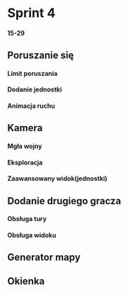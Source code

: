 # Sprint 4  
#### 15-29  
## Poruszanie się  
#### Limit poruszania  
#### Dodanie jednostki  
#### Animacja ruchu  
## Kamera  
#### Mgła wojny  
#### Eksploracja  
#### Zaawansowany widok(jednostki)  
## Dodanie drugiego gracza  
#### Obsługa tury  
#### Obsługa widoku  
## Generator mapy  
## Okienka
